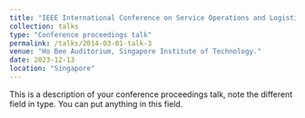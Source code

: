 ```yaml
---
title: "IEEE International Conference on Service Operations and Logistics, and Informatics (SOLI 2023) "
collection: talks
type: "Conference proceedings talk"
permalink: /talks/2014-03-01-talk-3
venue: "Ho Bee Auditorium, Singapore Institute of Technology."
date: 2023-12-13
location: "Singapore"
---
```


This is a description of your conference proceedings talk, note the different field in type. You can put anything in this field.
